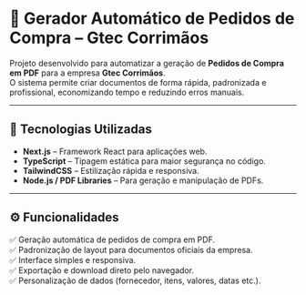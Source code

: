# 📄 Gerador Automático de Pedidos de Compra – Gtec Corrimãos  

Projeto desenvolvido para automatizar a geração de **Pedidos de Compra em PDF** para a empresa **Gtec Corrimãos**.  
O sistema permite criar documentos de forma rápida, padronizada e profissional, economizando tempo e reduzindo erros manuais.  

---

## 🚀 Tecnologias Utilizadas  
- **Next.js** – Framework React para aplicações web.  
- **TypeScript** – Tipagem estática para maior segurança no código.  
- **TailwindCSS** – Estilização rápida e responsiva.  
- **Node.js / PDF Libraries** – Para geração e manipulação de PDFs.   

---

## ⚙️ Funcionalidades  
✅ Geração automática de pedidos de compra em PDF.  
✅ Padronização de layout para documentos oficiais da empresa.  
✅ Interface simples e responsiva.  
✅ Exportação e download direto pelo navegador.  
✅ Personalização de dados (fornecedor, itens, valores, datas etc.).  
